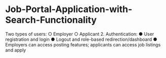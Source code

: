 # Job-Portal-Application-with-Search-Functionality
Two types of users:  ○ Employer  ○ Applicant  2. Authentication:  ● User registration and login  ● Logout and role-based redirection/dashboard  ● Employers can access posting features; applicants can access job listings and apply
